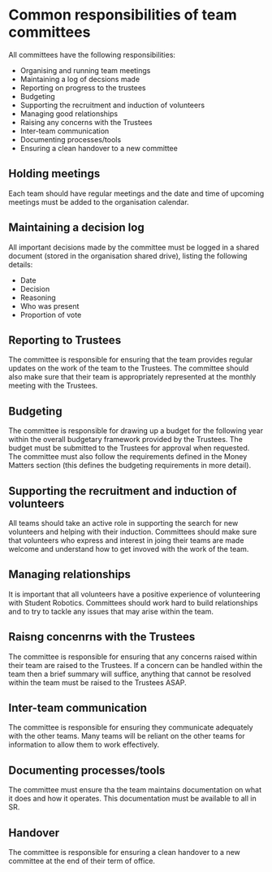 # Common responsibilities of team committees

All committees have the following responsibilities:
* Organising and running team meetings
* Maintaining a log of decsions made
* Reporting on progress to the trustees
* Budgeting
* Supporting the recruitment and induction of volunteers
* Managing good relationships
* Raising any concerns with the Trustees
* Inter-team communication
* Documenting processes/tools
* Ensuring a clean handover to a new committee

## Holding meetings
Each team should have regular meetings and the date and time of upcoming meetings must be added to the organisation calendar. 

## Maintaining a decision log
All important decisions made by the committee must be logged in a shared document (stored in the organisation shared drive), listing the following details:
* Date
* Decision
* Reasoning
* Who was present
* Proportion of vote

## Reporting to Trustees
The committee is responsible for ensuring that the team provides regular updates on the work of the team to the Trustees. The committee should also make sure that their team is appropriately represented at the monthly meeting with the Trustees.

## Budgeting
The committee is responsible for drawing up a budget for the following year within the overall budgetary framework provided by the Trustees. The budget must be submitted to the Trustees for approval when requested. The committee must also follow the requirements defined in the Money Matters section (this defines the budgeting requirements in more detail).

## Supporting the recruitment and induction of volunteers
All teams should take an active role in supporting the search for new volunteers and helping with their induction. Committees should make sure that volunteers who express and interest in joing their teams are made welcome and understand how to get invoved with the work of the team.

## Managing relationships
It is important that all volunteers have a positive experience of volunteering with Student Robotics. Committees should work hard to build relationships and to try to tackle any issues that may arise within the team. 

## Raisng concenrns with the Trustees
The committee is responsible for ensuring that any concerns raised within their team are raised to the Trustees. If a concern can be handled within the team then a brief summary will suffice, anything that cannot be resolved within the team must be raised to the Trustees ASAP.

## Inter-team communication
The committee is responsible for ensuring they communicate adequately with the other teams. Many teams will be reliant on the other teams for information to allow them to work effectively. 

## Documenting processes/tools
The committee must ensure tha the team maintains documentation on what it does and how it operates. This documentation must be available to all in SR.

## Handover
The committee is responsible for ensuring a clean handover to a new committee at the end of their term of office. 
